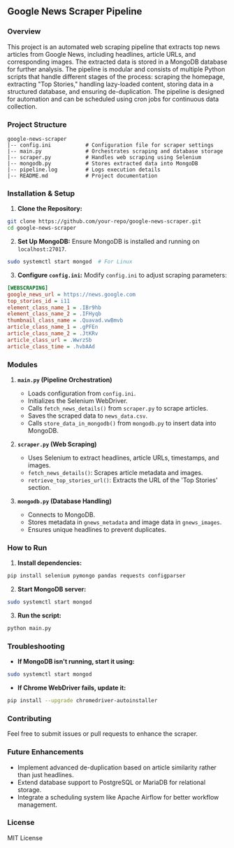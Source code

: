 ## Google News Scraper Pipeline

### Overview
This project is an automated web scraping pipeline that extracts top news articles from Google News, including headlines, article URLs, and corresponding images. The extracted data is stored in a MongoDB database for further analysis. The pipeline is modular and consists of multiple Python scripts that handle different stages of the process: scraping the homepage, extracting "Top Stories," handling lazy-loaded content, storing data in a structured database, and ensuring de-duplication. The pipeline is designed for automation and can be scheduled using cron jobs for continuous data collection.

### Project Structure
```
google-news-scraper
|-- config.ini           # Configuration file for scraper settings
|-- main.py              # Orchestrates scraping and database storage
|-- scraper.py           # Handles web scraping using Selenium
|-- mongodb.py           # Stores extracted data into MongoDB
|-- pipeline.log         # Logs execution details
|-- README.md            # Project documentation
```

### Installation & Setup
1. **Clone the Repository:**
```bash
git clone https://github.com/your-repo/google-news-scraper.git
cd google-news-scraper
```

2. **Set Up MongoDB:**
Ensure MongoDB is installed and running on `localhost:27017`.
```bash
sudo systemctl start mongod  # For Linux
```

3. **Configure `config.ini`:**
Modify `config.ini` to adjust scraping parameters:
```ini
[WEBSCRAPING]
google_news_url = https://news.google.com
top_stories_id = i11
element_class_name_1 = .IBr9hb
element_class_name_2 = .IFHyqb
thumbnail_class_name = .Quavad.vwBmvb
article_class_name_1 = .gPFEn
article_class_name_2 = .JtKRv
article_class_url = .WwrzSb
article_class_time = .hvbAAd
```

### Modules
1. **`main.py` (Pipeline Orchestration)**
   - Loads configuration from `config.ini`.
   - Initializes the Selenium WebDriver.
   - Calls `fetch_news_details()` from `scraper.py` to scrape articles.
   - Saves the scraped data to `news_data.csv`.
   - Calls `store_data_in_mongodb()` from `mongodb.py` to insert data into MongoDB.

2. **`scraper.py` (Web Scraping)**
   - Uses Selenium to extract headlines, article URLs, timestamps, and images.
   - `fetch_news_details()`: Scrapes article metadata and images.
   - `retrieve_top_stories_url()`: Extracts the URL of the 'Top Stories' section.

3. **`mongodb.py` (Database Handling)**
   - Connects to MongoDB.
   - Stores metadata in `gnews_metadata` and image data in `gnews_images`.
   - Ensures unique headlines to prevent duplicates.

### How to Run
1. **Install dependencies:**
```bash
pip install selenium pymongo pandas requests configparser
```

2. **Start MongoDB server:**
```bash
sudo systemctl start mongod
```

3. **Run the script:**
```bash
python main.py
```

### Troubleshooting
- **If MongoDB isn't running, start it using:**
```bash
sudo systemctl start mongod
```

- **If Chrome WebDriver fails, update it:**
```bash
pip install --upgrade chromedriver-autoinstaller
```

### Contributing
Feel free to submit issues or pull requests to enhance the scraper.

### Future Enhancements
- Implement advanced de-duplication based on article similarity rather than just headlines.
- Extend database support to PostgreSQL or MariaDB for relational storage.
- Integrate a scheduling system like Apache Airflow for better workflow management.

### License
MIT License

